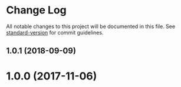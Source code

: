 # Change Log

All notable changes to this project will be documented in this file. See [standard-version](https://github.com/conventional-changelog/standard-version) for commit guidelines.

<a name="1.0.1"></a>
## 1.0.1 (2018-09-09)



<a name="1.0.0"></a>
# 1.0.0 (2017-11-06)
